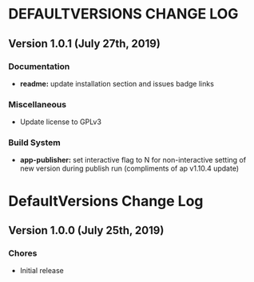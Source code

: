 # DEFAULTVERSIONS CHANGE LOG

## Version 1.0.1 (July 27th, 2019)

### Documentation

- **readme:** update installation section and issues badge links

### Miscellaneous

- Update license to GPLv3

### Build System

- **app-publisher:** set interactive flag to N for non-interactive setting of new version during publish run (compliments of ap v1.10.4 update)

# DefaultVersions Change Log

## Version 1.0.0 (July 25th, 2019)

### Chores

- Initial release

